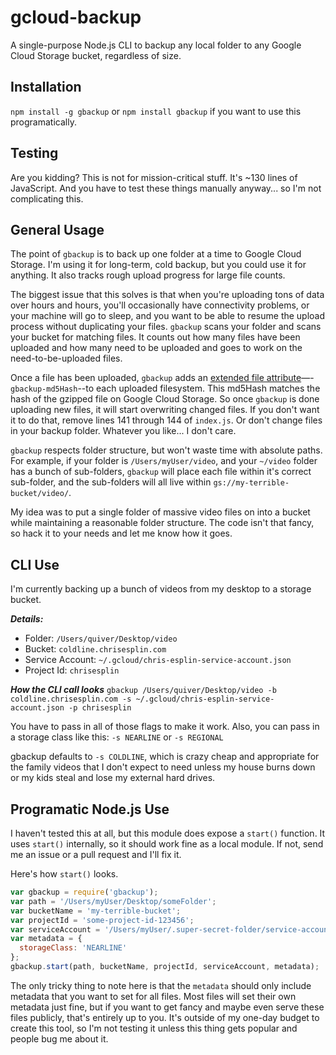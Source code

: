 # gcloud-backup
A single-purpose Node.js CLI to backup any local folder to any Google Cloud Storage bucket, regardless of size.

## Installation
```npm install -g gbackup``` or ```npm install gbackup``` if you want to use this programatically.

## Testing
Are you kidding? This is not for mission-critical stuff. It's ~130 lines of JavaScript. And you have to test these things manually anyway... so I'm not complicating this.

## General Usage
The point of ```gbackup``` is to back up one folder at a time to Google Cloud Storage. I'm using it for long-term, cold backup, but you could use it for anything. It also tracks rough upload progress for large file counts.

The biggest issue that this solves is that when you're uploading tons of data over hours and hours, you'll occasionally have connectivity problems, or your machine will go to sleep, and you want to be able to resume the upload process without duplicating your files. ```gbackup``` scans your folder and scans your bucket for matching files. It counts out how many files have been uploaded and how many need to be uploaded and goes to work on the need-to-be-uploaded files. 

Once a file has been uploaded, ```gbackup``` adds an [extended file attribute](https://en.wikipedia.org/wiki/Extended_file_attributes)—-```gbackup-md5Hash```--to each uploaded filesystem. This md5Hash matches the hash of the gzipped file on Google Cloud Storage. So once ```gbackup``` is done uploading new files, it will start overwriting changed files. If you don't want it to do that, remove lines 141 through 144 of ```index.js```. Or don't change files in your backup folder. Whatever you like... I don't care.

```gbackup``` respects folder structure, but won't waste time with absolute paths. For example, if your folder is ```/Users/myUser/video```, and your ```~/video``` folder has a bunch of sub-folders, ```gbackup``` will place each file within it's correct sub-folder, and the sub-folders will all live within ```gs://my-terrible-bucket/video/```.

My idea was to put a single folder of massive video files on into a bucket while maintaining a reasonable folder structure. The code isn't that fancy, so hack it to your needs and let me know how it goes.

## CLI Use
I'm currently backing up a bunch of videos from my desktop to a storage bucket.

***Details:***

- Folder: ```/Users/quiver/Desktop/video```
- Bucket: ```coldline.chrisesplin.com```
- Service Account: ```~/.gcloud/chris-esplin-service-account.json```
- Project Id: ```chrisesplin```

***How the CLI call looks***
```gbackup /Users/quiver/Desktop/video -b coldline.chrisesplin.com -s ~/.gcloud/chris-esplin-service-account.json -p chrisesplin```

You have to pass in all of those flags to make it work. Also, you can pass in a storage class like this:
```-s NEARLINE``` or ```-s REGIONAL```

gbackup defaults to ```-s COLDLINE```, which is crazy cheap and appropriate for the family videos that I don't expect to need unless my house burns down or my kids steal and lose my external hard drives.

## Programatic Node.js Use

I haven't tested this at all, but this module does expose a ```start()``` function. It uses ```start()``` internally, so it should work fine as a local module. If not, send me an issue or a pull request and I'll fix it.

Here's how ```start()``` looks.

```javascript
var gbackup = require('gbackup');
var path = '/Users/myUser/Desktop/someFolder';
var bucketName = 'my-terrible-bucket';
var projectId = 'some-project-id-123456';
var serviceAccount = '/Users/myUser/.super-secret-folder/service-account.json';
var metadata = {
  storageClass: 'NEARLINE'
};
gbackup.start(path, bucketName, projectId, serviceAccount, metadata);
```

The only tricky thing to note here is that the ```metadata``` should only include metadata that you want to set for all files. Most files will set their own metadata just fine, but if you want to get fancy and maybe even serve these files publicly, that's entirely up to you. It's outside of my one-day budget to create this tool, so I'm not testing it unless this thing gets popular and people bug me about it.

